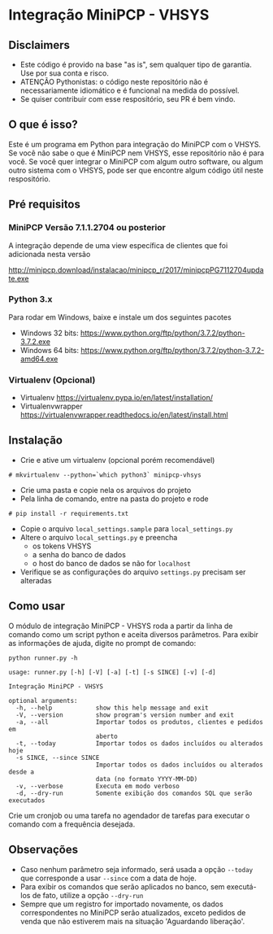# Integração MiniPCP - VHSYS

## Disclaimers

* Este código é provido na base "as is", sem qualquer tipo de garantia. Use por sua conta e risco.
* ATENÇÃO Pythonistas: o código neste repositório não é necessariamente idiomático e é funcional na medida do possível.
* Se quiser contribuir com esse respositório, seu PR é bem vindo.

## O que é isso?

Este é um programa em Python para integração do MiniPCP com o VHSYS. 
Se você não sabe o que é MiniPCP nem VHSYS, esse repositório não é para você.
Se você quer integrar o MiniPCP com algum outro software, ou algum outro sistema com o VHSYS,
pode ser que encontre algum código útil neste respositório.

## Pré requisitos

### MiniPCP Versão 7.1.1.2704 ou posterior

A integração depende de uma view específica de clientes que foi adicionada nesta versão

http://minipcp.download/instalacao/minipcp_r/2017/minipcpPG7112704update.exe


### Python 3.x

Para rodar em Windows, baixe e instale um dos seguintes pacotes

* Windows 32 bits: https://www.python.org/ftp/python/3.7.2/python-3.7.2.exe
* Windows 64 bits: https://www.python.org/ftp/python/3.7.2/python-3.7.2-amd64.exe

### Virtualenv (Opcional)

* Virtualenv https://virtualenv.pypa.io/en/latest/installation/
* Virtualenvwrapper https://virtualenvwrapper.readthedocs.io/en/latest/install.html

## Instalação

* Crie e ative um virtualenv (opcional porém recomendável)
```
# mkvirtualenv --python=`which python3` minipcp-vhsys
```
* Crie uma pasta e copie nela os arquivos do projeto
* Pela linha de comando, entre na pasta do projeto e rode
```
# pip install -r requirements.txt
```
* Copie o arquivo `local_settings.sample` para `local_settings.py`
* Altere o arquivo `local_settings.py` e preencha 
  * os tokens VHSYS 
  * a senha do banco de dados
  * o host do banco de dados se não for `localhost`
* Verifique se as configurações do arquivo `settings.py` precisam ser alteradas

## Como usar

O módulo de integração MiniPCP - VHSYS roda a partir da linha de comando como um script python e aceita diversos parâmetros. Para exibir as informações de ajuda, digite no prompt de comando:
```
python runner.py -h
```

```
usage: runner.py [-h] [-V] [-a] [-t] [-s SINCE] [-v] [-d]

Integração MiniPCP - VHSYS

optional arguments:
  -h, --help            show this help message and exit
  -V, --version         show program's version number and exit
  -a, --all             Importar todos os produtos, clientes e pedidos em
                        aberto
  -t, --today           Importar todos os dados incluídos ou alterados hoje
  -s SINCE, --since SINCE
                        Importar todos os dados incluídos ou alterados desde a
                        data (no formato YYYY-MM-DD)
  -v, --verbose         Executa em modo verboso
  -d, --dry-run         Somente exibição dos comandos SQL que serão executados

```

Crie um cronjob ou uma tarefa no agendador de tarefas para executar o comando com a frequência desejada.


## Observações
* Caso nenhum parâmetro seja informado, será usada a opção `--today` que corresponde a usar `--since` com a data de hoje.
* Para exibir os comandos que serão aplicados no banco, sem executá-los de fato, utilize a opção `--dry-run`
* Sempre que um registro for importado novamente, os dados correspondentes no MiniPCP serão atualizados, exceto pedidos de venda que não estiverem mais na situação 'Aguardando liberação'.
